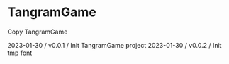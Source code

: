 # TangramGame
Copy TangramGame

2023-01-30 / v0.0.1 / Init TangramGame project
2023-01-30 / v0.0.2 / Init tmp font

